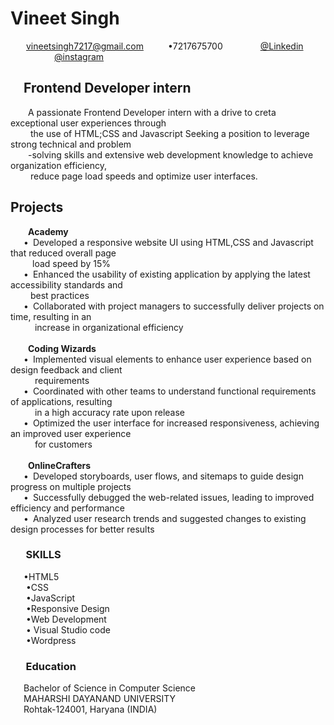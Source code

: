 
<html lang="en">
<head>
    <meta charset="UTF-8">
    <meta name="viewport" content="width=device-width, initial-scale=1.0">
    <title>Resume</title>
</head>
<body>
    <h1>Vineet Singh</h1>
    &ensp;&ensp;&ensp; <a href="https://mail.google.com/"> vineetsingh7217@gmail.com</a>&ensp;&ensp;&ensp;&ensp;&ensp; &bull;7217675700 &ensp;&ensp;&ensp;&ensp;&ensp;&ensp;&ensp;&ensp;<a href="https://www.linkedin.com/in/vineet-singh-b8853a320/">@Linkedin</a>  &ensp;&ensp;&ensp;&ensp;&ensp;&ensp;&ensp;&ensp;&ensp;&ensp;<a href="https://www.instagram.com/pt._.vineet.007/">@instagram</a> 
    <h2>&ensp;&ensp;Frontend Developer intern</h2>
    <p>&ensp;&ensp;&ensp;&ensp;A passionate Frontend Developer intern with a drive to creta exceptional user experiences through<br>&ensp;&ensp;&ensp;&ensp; the use of HTML;CSS and Javascript Seeking a position to leverage strong technical and problem<br>&ensp;&ensp;&ensp;&ensp;-solving skills and extensive web development knowledge to achieve organization efficiency,<br>&ensp;&ensp;&ensp;&ensp; reduce page load speeds and optimize user interfaces.</p>
    <h2>Projects</h2>
    &ensp;&ensp;&ensp;&ensp;<B>Academy</B><br>
    &ensp;&ensp;&ensp;&bull;&ensp;Developed a responsive website UI using HTML,CSS and Javascript that reduced overall page <br>&ensp;&ensp;&ensp;&ensp;&ensp;load speed by 15%<br>
    &ensp;&ensp;&ensp;&bull;&ensp;Enhanced the usability of existing application by applying the latest accessibility standards and<br>&ensp;&ensp;&ensp;&ensp; best practices<br>
    &ensp;&ensp;&ensp;&bull;&ensp;Collaborated with project managers to successfully deliver projects on time, resulting
    in an <br>&ensp;&ensp;&ensp;&ensp;&ensp;    increase in organizational efficiency<br>
    <br>    
    &ensp;&ensp;&ensp;&ensp;<B>Coding Wizards</B><br>
    &ensp;&ensp;&ensp;&bull;&ensp;Implemented visual elements to enhance user experience based on design feedback and client <br>&ensp;&ensp;&ensp;&ensp;&ensp; requirements<br>
    &ensp;&ensp;&ensp;&bull;&ensp;Coordinated with other teams to understand functional requirements of applications, resulting<br>&ensp;&ensp;&ensp;&ensp;&ensp; in a high accuracy rate upon release<br>
    &ensp;&ensp;&ensp;&bull;&ensp;Optimized the user interface for increased responsiveness, achieving an improved user experience<br>&ensp;&ensp;&ensp;&ensp;&ensp;  for customers<br>
    <br>
    &ensp;&ensp;&ensp;&ensp;<B>OnlineCrafters</B><br>
    &ensp;&ensp;&ensp;&bull;&ensp;Developed storyboards, user flows, and sitemaps to guide design progress on multiple projects<br>
    &ensp;&ensp;&ensp;&bull;&ensp;Successfully debugged the web-related issues, leading to improved efficiency and performance<br>
    &ensp;&ensp;&ensp;&bull;&ensp;Analyzed user research trends and suggested changes to existing design processes for better results<br>
    <h3>&ensp;&ensp;&ensp;SKILLS</h3>
    &ensp;&ensp;&ensp;&bull;HTML5<BR>
        &ensp;&ensp;&ensp;   &bull;CSS<BR>
            &ensp;&ensp;&ensp; &bull;JavaScript<BR>        
                        &ensp;&ensp;&ensp; &bull;Responsive Design<BR>
                            &ensp;&ensp;&ensp; &bull;Web Development<BR>
                                &ensp;&ensp;&ensp; &bull; Visual Studio code <BR>
                                    &ensp;&ensp;&ensp; &bull;Wordpress<br>
                                    <h3> &ensp;&ensp;&ensp;Education</h3>
                                    &ensp;&ensp;&ensp;Bachelor of Science in Computer Science<br>
                                    &ensp;&ensp;&ensp;MAHARSHI DAYANAND UNIVERSITY<br>
                                    &ensp;&ensp;&ensp;Rohtak-124001, Haryana (INDIA)<br>    
</body>
</html> 
